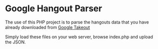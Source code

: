 # Google Hangout Parser


The use of this PHP project is to parse the hangouts data that you have already downloaded from [Google Takeout](https://takeout.google.com/settings/takeout/custom/chat)

Simply load these files on your web server, browse index.php and upload the JSON.

